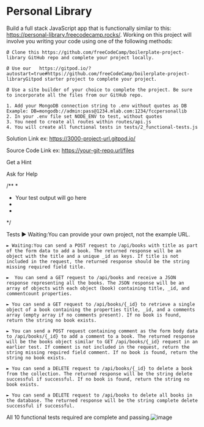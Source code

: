 # Personal Library

Build a full stack JavaScript app that is functionally similar to this: https://personal-library.freecodecamp.rocks/. Working on this project will involve you writing your code using one of the following methods:

	Ø Clone this https://github.com/freeCodeCamp/boilerplate-project-library GitHub repo and complete your project locally.

	Ø Use our   https://gitpod.io/?autostart=true#https://github.com/freeCodeCamp/boilerplate-project-libraryGitpod starter project to complete your project.

	Ø Use a site builder of your choice to complete the project. Be sure to incorporate all the files from our GitHub repo.

	1. Add your MongoDB connection string to .env without quotes as DB Example: DB=mongodb://admin:pass@1234.mlab.com:1234/fccpersonallib
	2. In your .env file set NODE_ENV to test, without quotes
	3. You need to create all routes within routes/api.js
	4. You will create all functional tests in tests/2_functional-tests.js

Solution Link
ex: https://3000-project-url.gitpod.io/

Source Code Link
ex: https://your-git-repo.url/files

Get a Hint

Ask for Help

/**
*
* Your test output will go here
*
*
*/


Tests
	► Waiting:You can provide your own project, not the example URL.

	► Waiting:You can send a POST request to /api/books with title as part of the form data to add a book. The returned response will be an object with the title and a unique _id as keys. If title is not included in the request, the returned response should be the string missing required field title.

	►  You can send a GET request to /api/books and receive a JSON response representing all the books. The JSON response will be an array of objects with each object (book) containing title, _id, and commentcount properties.

	► You can send a GET request to /api/books/{_id} to retrieve a single object of a book containing the properties title, _id, and a comments array (empty array if no comments present). If no book is found, return the string no book exists.

	► You can send a POST request containing comment as the form body data to /api/books/{_id} to add a comment to a book. The returned response will be the books object similar to GET /api/books/{_id} request in an earlier test. If comment is not included in the request, return the string missing required field comment. If no book is found, return the string no book exists.

	► You can send a DELETE request to /api/books/{_id} to delete a book from the collection. The returned response will be the string delete successful if successful. If no book is found, return the string no book exists.

	► You can send a DELETE request to /api/books to delete all books in the database. The returned response will be the string complete delete successful if successful.


All 10 functional tests required are complete and passing.![image](https://github.com/PetrosaMan/personal-library/assets/61965099/fed0254e-2d52-4365-b712-07af94c6c51a)

